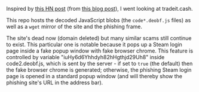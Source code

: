 Inspired by [this HN post](https://news.ycombinator.com/item?id=18110363)
(from [this blog post](https://tehaurum.wordpress.com/2018/09/30/an-innovative-phishing-style/)),
I went looking at tradeit.cash.

This repo hosts the decoded JavaScript blobs (the `code*.deobf.js`
files) as well as a `wget` mirror of the site and the phishing frame.

The site's dead now (domain deleted) but many similar scams still
continue to exist. This particular one is notable because it pops up a
Steam login page inside a fake popup window with fake browser chrome.
This feature is controlled by variable "iuHy6d6Yhhdyh82hHgthjd29Uh8"
inside code2.deobf.js, which is sent by the server - if set to `true`
(the default) then the fake browser chrome is generated; otherwise, the
phishing Steam login page is opened in a standard popup window (and will
thereby show the phishing site's URL in the address bar).
